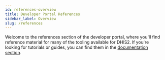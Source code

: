 ```yaml
---
id: references-overview
title: Developer Portal References
sidebar_label: Overview
slug: /references
---
```


Welcome to the references section of the developer portal, where you'll find reference material for many of the tooling available for DHIS2. If you're looking for tutorials or guides, you can find them in the [documentation section](/docs).
